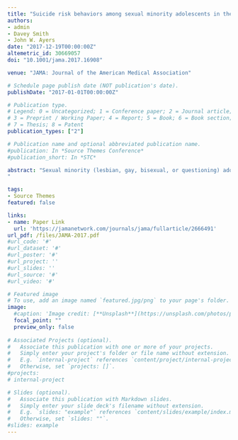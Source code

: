 ```yaml
---
title: "Suicide risk behaviors among sexual minority adolescents in the United States, 2015"
authors:
- admin
- Davey Smith
- John W. Ayers
date: "2017-12-19T00:00:00Z"
altemetric_id: 30669057
doi: "10.1001/jama.2017.16908"

venue: "JAMA: Journal of the American Medical Association"

# Schedule page publish date (NOT publication's date). 
publishDate: "2017-01-01T00:00:00Z"

# Publication type.
# Legend: 0 = Uncategorized; 1 = Conference paper; 2 = Journal article;
# 3 = Preprint / Working Paper; 4 = Report; 5 = Book; 6 = Book section;
# 7 = Thesis; 8 = Patent 
publication_types: ["2"]

# Publication name and optional abbreviated publication name. 
#publication: In *Source Themes Conference*
#publication_short: In *STC*

abstract: "Sexual minority (lesbian, gay, bisexual, or questioning) adolescents are believed to have elevated suicide risks.1 Studies supporting this claim, however, rarely use nationally representative samples, which is a major limitation given that stigma and prevention resources vary across communities and may influence suicide risk behaviors.2 When nationally representative studies are available, they are not recent.3 Moreover, studies have ignored the diversity among sexual minorities, assuming all share the same risks.4 We estimated suicide risk behaviors of sexual minority adolescents using nationally representative data from 2015.
"

tags:
- Source Themes
featured: false

links:
- name: Paper Link
  url: 'https://jamanetwork.com/journals/jama/fullarticle/2666491'
url_pdf: /files/JAMA-2017.pdf
#url_code: '#'
#url_dataset: '#'
#url_poster: '#'
#url_project: ''
#url_slides: ''
#url_source: '#'
#url_video: '#'

# Featured image
# To use, add an image named `featured.jpg/png` to your page's folder. 
image:
  #caption: 'Image credit: [**Unsplash**](https://unsplash.com/photos/pLCdAaMFLTE)'
  focal_point: ""
  preview_only: false
 
# Associated Projects (optional).
#   Associate this publication with one or more of your projects.
#   Simply enter your project's folder or file name without extension.
#   E.g. `internal-project` references `content/project/internal-project/index.md`.
#   Otherwise, set `projects: []`.
#projects:
# internal-project

# Slides (optional).
#   Associate this publication with Markdown slides.
#   Simply enter your slide deck's filename without extension.
#   E.g. `slides: "example"` references `content/slides/example/index.md`.
#   Otherwise, set `slides: ""`.
#slides: example
---
```

